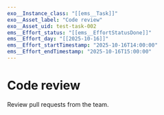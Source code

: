 ```yaml
---
exo__Instance_class: "[[ems__Task]]"
exo__Asset_label: "Code review"
exo__Asset_uid: test-task-002
ems__Effort_status: "[[ems__EffortStatusDone]]"
ems__Effort_day: "[[2025-10-16]]"
ems__Effort_startTimestamp: "2025-10-16T14:00:00"
ems__Effort_endTimestamp: "2025-10-16T15:00:00"
---
```

# Code review

Review pull requests from the team.
